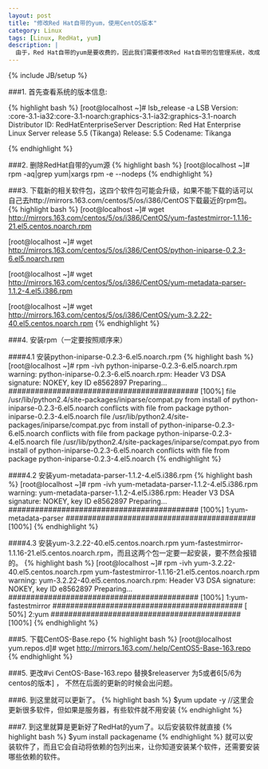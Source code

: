 ```yaml
---
layout: post
title: "修改Red Hat自带的yum，使用CentOS版本"
category: Linux
tags: [Linux, RedHat, yum]
description: |
  由于，Red Hat自带的yum是要收费的，因此我们需要修改Red Hat自带的包管理系统，改成CentOS免费版。
---
```

{% include JB/setup %}

###1. 首先查看系统的版本信息:

{% highlight bash %}
[root@localhost ~]# lsb_release -a
LSB Version:    :core-3.1-ia32:core-3.1-noarch:graphics-3.1-ia32:graphics-3.1-noarch
Distributor ID: RedHatEnterpriseServer
Description:    Red Hat Enterprise Linux Server release 5.5 (Tikanga)
Release:        5.5
Codename:       Tikanga

{% endhighlight %}

###2. 删除RedHat自带的yum源
{% highlight bash %}
[root@localhost ~]# rpm -aq|grep yum|xargs rpm -e --nodeps
{% endhighlight %}

###3. 下载新的相关软件包，这四个软件包可能会升级，如果不能下载的话可以自己去http://mirrors.163.com/centos/5/os/i386/CentOS下载最近的rpm包。
{% highlight bash %}
[root@localhost ~]# wget http://mirrors.163.com/centos/5/os/i386/CentOS/yum-fastestmirror-1.1.16-21.el5.centos.noarch.rpm

[root@localhost ~]# wget http://mirrors.163.com/centos/5/os/i386/CentOS/python-iniparse-0.2.3-6.el5.noarch.rpm

[root@localhost ~]# wget http://mirrors.163.com/centos/5/os/i386/CentOS/yum-metadata-parser-1.1.2-4.el5.i386.rpm

[root@localhost ~]# wget http://mirrors.163.com/centos/5/os/i386/CentOS/yum-3.2.22-40.el5.centos.noarch.rpm
{% endhighlight %}

###4. 安装rpm（一定要按照顺序来）

####4.1 安装python-iniparse-0.2.3-6.el5.noarch.rpm 
{% highlight bash %}
[root@localhost ~]# rpm -ivh python-iniparse-0.2.3-6.el5.noarch.rpm 
warning: python-iniparse-0.2.3-6.el5.noarch.rpm: Header V3 DSA signature: NOKEY, key ID e8562897
Preparing...                                                         ########################################### [100%]
file /usr/lib/python2.4/site-packages/iniparse/compat.py from install of python-iniparse-0.2.3-6.el5.noarch conflicts with file from package python-iniparse-0.2.3-4.el5.noarch
file /usr/lib/python2.4/site-packages/iniparse/compat.pyc from install of python-iniparse-0.2.3-6.el5.noarch conflicts with file from package python-iniparse-0.2.3-4.el5.noarch
file /usr/lib/python2.4/site-packages/iniparse/compat.pyo from install of python-iniparse-0.2.3-6.el5.noarch conflicts with file from package python-iniparse-0.2.3-4.el5.noarch
{% endhighlight %}

####4.2 安装yum-metadata-parser-1.1.2-4.el5.i386.rpm
{% highlight bash %}
[root@localhost ~]# rpm -ivh yum-metadata-parser-1.1.2-4.el5.i386.rpm 
warning: yum-metadata-parser-1.1.2-4.el5.i386.rpm: Header V3 DSA signature: NOKEY, key ID e8562897
Preparing...                                                         ########################################### [100%]
1:yum-metadata-parser                                             ########################################### [100%]
{% endhighlight %}

####4.3 安装yum-3.2.22-40.el5.centos.noarch.rpm yum-fastestmirror-1.1.16-21.el5.centos.noarch.rpm，而且这两个包一定要一起安装，要不然会报错的。
{% highlight bash %}
[root@localhost ~]# rpm -ivh yum-3.2.22-40.el5.centos.noarch.rpm yum-fastestmirror-1.1.16-21.el5.centos.noarch.rpm 
warning: yum-3.2.22-40.el5.centos.noarch.rpm: Header V3 DSA signature: NOKEY, key ID e8562897
Preparing...                                                         ########################################### [100%]
1:yum-fastestmirror                                               ########################################### [ 50%]
2:yum                                                             ########################################### [100%]
{% endhighlight %}

###5. 下载CentOS-Base.repo
{% highlight bash %}
[root@localhost yum.repos.d]# wget http://mirrors.163.com/.help/CentOS5-Base-163.repo
{% endhighlight %}

###5. 更改#vi CentOS-Base-163.repo 替换$releaserver 为5或者6[5/6为centos的版本] ， 不然在后面的更新的时候会出问题。


###6. 到这里就可以更新了。
{% highlight bash %}
$yum update -y //这里会更新很多软件，但如果是服务器，有些软件就不用安装
{% endhighlight %}

###7. 到这里就算是更新好了RedHat的yum了。以后安装软件就直接
{% highlight bash %}
$yum install  packagename 
{% endhighlight %}
就可以安装软件了，而且它会自动将依赖的包列出来，让你知道安装某个软件，还需要安装哪些依赖的软件。

